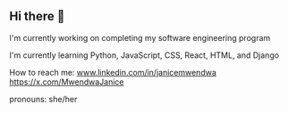 ## Hi there 👋

I'm currently working on completing my software engineering program

I'm currently learning Python, JavaScript, CSS, React, HTML, and Django

How to reach me: www.linkedin.com/in/janicemwendwa   https://x.com/MwendwaJanice

pronouns: she/her



